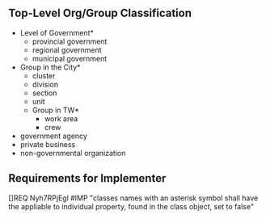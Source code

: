 ## Top-Level Org/Group Classification

* Level of Government*
    * provincial government
    * regional government
    * municipal government
* Group in the City*
    * cluster
    * division
    * section
    * unit
    * Group in TW*
        * work area
        * crew
* government agency
* private business
* non-governmental organization

## Requirements for Implementer

[]REQ Nyh7RPjEgl #IMP "classes names with an asterisk symbol shall have the appliable to individual property, found in the class object, set to false"